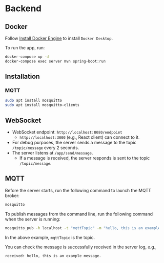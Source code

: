 # Backend

## Docker

Follow [Install Docker Engine](https://docs.docker.com/engine/install/) to install `Docker Desktop`.

To run the app, run:

```bash
docker-compose up -d
docker-compose exec server mvn spring-boot:run
```


## Installation

### MQTT

```bash
sudo apt install mosquitto
sudo apt install mosquitto-clients
```

## WebSocket

- WebSocket endpoint: `http://localhost:8080/endpoint`
  - `http://localhost:3000` (e.g., React client) can connect to it.
- For debug purposes, the server sends a message to the topic `/topic/message` every 2 seconds.
- The server listens at `/app/send/message`.
  - If a message is received, the server responds is sent to the topic `/topic/message`.

## MQTT

Before the server starts, run the following command to launch the MQTT broker:

```bash
mosquitto
```

To publish messages from the command line, run the following command when the server is running:

```bash
mosquitto_pub -h localhost -t "mqttTopic" -m "hello, this is an example message"
```

In the above example, `mqttTopic` is the topic.

You can check the message is successfully received in the server log, e.g.,

```bash
received: hello, this is an example message.
```
